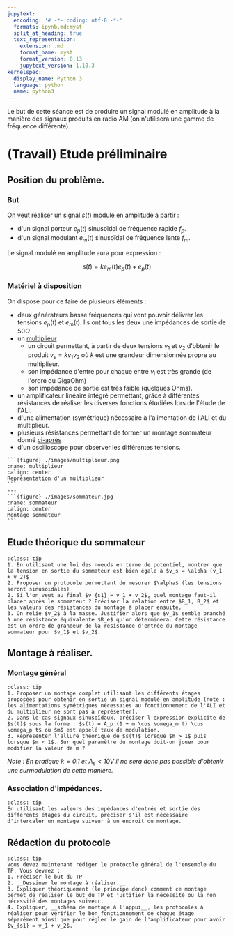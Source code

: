 ```yaml
---
jupytext:
  encoding: '# -*- coding: utf-8 -*-'
  formats: ipynb,md:myst
  split_at_heading: true
  text_representation:
    extension: .md
    format_name: myst
    format_version: 0.13
    jupytext_version: 1.10.3
kernelspec:
  display_name: Python 3
  language: python
  name: python3
---
```


Le but de cette séance est de produire un signal modulé en amplitude à la manière des signaux produits en radio AM (on n'utilisera une gamme de fréquence différente).

# (Travail) Etude préliminaire

## Position du problème.

### But

On veut réaliser un signal $s(t)$ modulé en amplitude à partir :
* d'un signal porteur $e_p(t)$ sinusoïdal de fréquence rapide $f_p$.
* d'un signal modulant $e_m(t)$ sinusoïdal de fréquence lente $f_m$.

Le signal modulé en amplitude aura pour expression :

$$
s(t) = k e_m(t) e_p(t) + e_p(t)
$$

### Matériel à disposition
On dispose pour ce faire de plusieurs éléments :
* deux générateurs basse fréquences qui vont pouvoir délivrer les tensions $e_p(t)$ et $e_m(t)$. Ils ont tous les deux une impédances de sortie de $50 \Omega$
* un [multiplieur](multiplieur)
	* un circuit permettant, à partir de deux tensions $v_1$ et $v_2$ d'obtenir le produit $v_s = k v_1 v_2$ où $k$ est une grandeur dimensionnée propre au multiplieur.
	* son impédance d'entre pour chaque entre $v_i$ est très grande (de l'ordre du GigaOhm)
	* son impédance de sortie est très faible (quelques Ohms).
* un amplificateur linéaire intégré permettant, grâce à différentes résistances de réaliser les diverses fonctions étudiées lors de l'étude de l'ALI.
* d'une alimentation (symétrique) nécessaire à l'alimentation de l'ALI et du multiplieur.
* plusieurs résistances permettant de former un montage sommateur donné [ci-après](sommateur)
* d'un oscilloscope pour observer les différentes tensions.

````{panels}
```{figure} ./images/multiplieur.png
:name: multiplieur
:align: center
Représentation d'un multiplieur
```
---
```{figure} ./images/sommateur.jpg
:name: sommateur
:align: center
Montage sommateur
```
````

## Etude théorique du sommateur

````{admonition} Analyse du sommateur
:class: tip
1. En utilisant une loi des noeuds en terme de potentiel, montrer que la tension en sortie du sommateur est bien égale à $v_s = \alpha (v_1 + v_2)$
2. Proposer un protocole permettant de mesurer $\alpha$ (les tensions seront sinusoïdales)
2. Si l'on veut au final $v_{s1} = v_1 + v_2$, quel montage faut-il placer après le sommateur ? Préciser la relation entre $R_1, R_2$ et les valeurs des résistances du montage à placer ensuite.
3. On relie $v_2$ à la masse. Justifier alors que $v_1$ semble branché à une résistance équivalente $R_e$ qu'on déterminera. Cette résistance est un ordre de grandeur de la résistance d'entrée du montage sommateur pour $v_1$ et $v_2$.
````

## Montage à réaliser.

### Montage général
````{admonition} Questions
:class: tip
1. Proposer un montage complet utilisant les différents étages proposées pour obtenir en sortie un signal modulé en amplitude (note : les alimentations symétriques nécessaies au fonctionnement de l'ALI et du multiplieur ne sont pas à représenter).
2. Dans le cas signaux sinusoïdaux, préciser l'expression explicite de $s(t)$ sous la forme : $s(t) = A_p (1 + m \cos \omega_m t) \cos \omega_p t$ où $m$ est appelé taux de modulation.
3. Représenter l'allure théorique de $s(t)$ lorsque $m > 1$ puis lorsque $m < 1$. Sur quel paramètre du montage doit-on jouer pour modifier la valeur de m ?
````

_Note : En pratique $k = 0.1$ et $A_s < 10V$ il ne sera donc pas possible d'obtenir une surmodulation de cette manière._

### Association d'impédances.
````{admonition} Question
:class: tip
En utilisant les valeurs des impédances d'entrée et sortie des différents étages du circuit, préciser s'il est nécessaire d'intercaler un montage suiveur à un endroit du montage.
````

## Rédaction du protocole
````{admonition} Protocole
:class: tip
Vous devez maintenant rédiger le protocole général de l'ensemble du TP. Vous devrez :
1. Préciser le but du TP
2. __Dessiner le montage à réaliser.__
3. Expliquer théoriquement (le principe donc) comment ce montage permet de réaliser le but du TP et justifier la nécessité ou la non nécessité des montages suiveur.
4. Expliquer, __schéma de montage à l'appui__, les protocoles à réaliser pour vérifier le bon fonctionnement de chaque étage séparément ainsi que pour régler le gain de l'amplificateur pour avoir $v_{s1} = v_1 + v_2$.
````